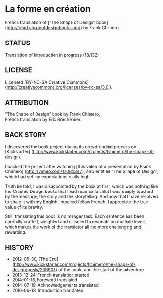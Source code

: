 La forme en création
====================

French translation of [“The Shape of Design” book]
(http://read.shapeofdesignbook.com/) by Frank Chimero.

## STATUS ##

Translation of Introduction in progress (18/132)

## LICENSE ##

Licensed [BY-NC-SA Creative Commons]
(http://creativecommons.org/licenses/by-nc-sa/3.0/).

## ATTRIBUTION ##

“The Shape of Design” book by Frank Chimero,  
French translation by Eric Bréchemier.

## BACK STORY ##

I discovered the book project during its crowdfunding process
on [Kickstarter]
(http://www.kickstarter.com/projects/fchimero/the-shape-of-design).

I backed the project after watching
[this video of a presentation by Frank Chimero]
(http://vimeo.com/17084347), also entitled “The Shape of Design”,
which had set my expectations really high.

Truth be told, I was disappointed by the book at first, which
was nothing like the Graphic Design books that I had read so far.
But I was deeply touched by the message, the story and the storytelling.
And now that I have resolved to share it with my English-impaired fellow
French, I appreciate the true value of its brevity.

Still, translating this book is no meager task. Each sentence has been
carefully crafted, weighted and chiseled to resonate on multiple levels,
which makes the work of the translator all the more challenging and rewarding.

## HISTORY ##

* 2012-05-30, [The End]
  (http://www.kickstarter.com/projects/fchimero/the-shape-of-design/posts/236908)
  of the book, and the start of the adventure
* 2013-12-24, French translation started
* 2014-01-18, Foreword translated
* 2014-07-19, Acknowledgements translated
* 2016-06-18, Introduction translated
